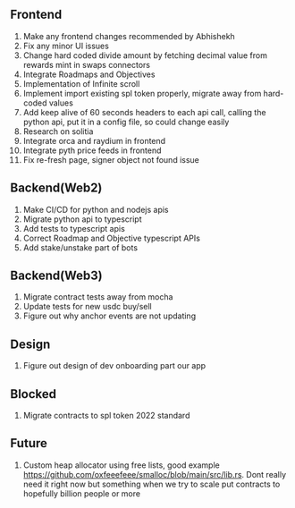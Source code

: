 Frontend
--------------------------------------------
1) Make any frontend changes recommended by Abhishekh
2) Fix any minor UI issues
3) Change hard coded divide amount by fetching decimal value from rewards mint in swaps connectors
4) Integrate Roadmaps and Objectives
5) Implementation of Infinite scroll
6) Implement import existing spl token properly, migrate away from hard-coded values
7) Add keep alive of 60 seconds headers to each api call, calling the python api, put it in a config file, so could change easily
8) Research on solitia
9) Integrate orca and raydium in frontend
10) Integrate pyth price feeds in frontend
11) Fix re-fresh page, signer object not found issue

Backend(Web2)
---------------------------------------------
1) Make CI/CD for python and nodejs apis
2) Migrate python api to typescript
3) Add tests to typescript apis
4) Correct Roadmap and Objective typescript APIs
5) Add stake/unstake part of bots

Backend(Web3)
---------------------------------------------
1) Migrate contract tests away from mocha
2) Update tests for new usdc buy/sell
3) Figure out why anchor events are not updating

Design
---------------------------------------------
1) Figure out design of dev onboarding part our app

Blocked
---------------------------------------------
1) Migrate contracts to spl token 2022 standard

Future
---------------------------------------------
1) Custom heap allocator using free lists, good example https://github.com/oxfeeefeee/smalloc/blob/main/src/lib.rs.
   Dont really need it right now but something when we try to scale put contracts to hopefully billion people or more
